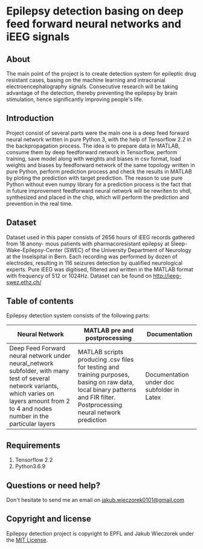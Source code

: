 # Epilepsy detection basing on deep feed forward neural networks and iEEG signals

## About 
The main point of the project is to create detection system for epileptic drug resistant cases, basing on the machine learning and intracranial electroencephalography signals. Consecutive research will be taking advantage of the detection, thereby preventing the epilepsy by brain stimulation, hence significantly improving people's life.

## Introduction
Project consist of several parts were the main one is a deep feed forward neural network written in pure Python 3, with the help of Tensorflow 2.2 in the backpropagation process. The idea is to prepare data in MATLAB, consume them by deep feedforward network in Tensorflow, perform training, save model along with weights and biases in csv format, load weights and biases by feedforward network of the same topology written in pure Python, perform prediction process and check the results in MATLAB by ploting the prediction with target prediction. The reason to use pure Python without even numpy library for a prediction process is the fact that in future improvement feedforward neural network will be rewriten to vhdl, synthesized and placed in the chip, which will perform the prediction and prevention in the real time.

## Dataset
Dataset used in this paper consists of 2656 hours of iEEG records gathered from 18 anony-
mous patients with pharmacoresistant epilepsy at Sleep-Wake-Epilepsy-Center (SWEC) of the
University Department of Neurology at the Inselspital in Bern. Each recording was performed
by dozen of electrodes, resulting in 116 seizures detection by qualified neurological experts. Pure
iEEG was digitised, filtered and written in the MATLAB format with frequency of 512 or 1024Hz. Dataset can be found on 
http://ieeg-swez.ethz.ch/

## Table of contents
Epilepsy detection system consists of the following parts:

| **Neural Network**     | **MATLAB pre and postprocessing**     | **Documentation**  |
|-------------------------------------|-------------------------------|-----------------------------------|
|Deep Feed Forward neural network under neural_network subfolder, with many test of several network variants, which varies on layers amount from 2 to 4 and nodes number in the particular layers| MATLAB scripts producing .csv files for testing and training purposes, basing on raw data, local binary patterns and FIR filter. Postprocessing neural network prediction |Documentation under doc subfolder in Latex|

## Requirements
1.  Tensorflow 2.2
2.  Python3.6.9

## Questions or need help?
Don't hesitate to send me an email on jakub.wieczorek0101@gmail.com

## Copyright and license
Epilepsy detection project is copyright to EPFL and Jakub Wieczorek under the [MIT License](https://opensource.org/licenses/MIT).
